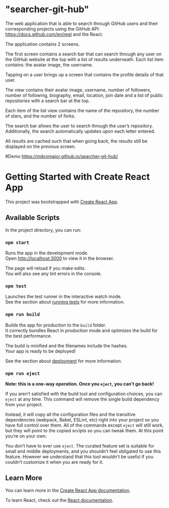 # "searcher-git-hub"

The web application that is able to search through
GitHub users and their corresponding projects using
the GitHub API: https://docs.github.com/en/rest and the React.

The application contains 2 screens.

The first screen contains a search bar that can
search through any user on the GitHub website at the top
with a list of results underneath.
Each list item contains: the avatar image, the username.

Tapping on a user brings up a screen
that contains the profile details of that user.

The view contains their avatar image, username, number of followers,
number of following, biography, email, location, join date
and a list of public repositories with a search bar at the top.

Each item of the list view contains the name of the repository,
the number of stars, and the number of forks.

The search bar allows the user to search through the user’s repository.
Additionally, the search automatically updates upon each letter entered.

All results are cached such that when going back,
the results still be displayed on the previous screen.

#Demo https://mikromajor.github.io/searcher-git-hub/

# Getting Started with Create React App

This project was bootstrapped with [Create React App](https://github.com/facebook/create-react-app).

## Available Scripts

In the project directory, you can run:

### `npm start`

Runs the app in the development mode.\
Open [http://localhost:3000](http://localhost:3000) to view it in the browser.

The page will reload if you make edits.\
You will also see any lint errors in the console.

### `npm test`

Launches the test runner in the interactive watch mode.\
See the section about [running tests](https://facebook.github.io/create-react-app/docs/running-tests) for more information.

### `npm run build`

Builds the app for production to the `build` folder.\
It correctly bundles React in production mode and optimizes the build for the best performance.

The build is minified and the filenames include the hashes.\
Your app is ready to be deployed!

See the section about [deployment](https://facebook.github.io/create-react-app/docs/deployment) for more information.

### `npm run eject`

**Note: this is a one-way operation. Once you `eject`, you can’t go back!**

If you aren’t satisfied with the build tool and configuration choices, you can `eject` at any time. This command will remove the single build dependency from your project.

Instead, it will copy all the configuration files and the transitive dependencies (webpack, Babel, ESLint, etc) right into your project so you have full control over them. All of the commands except `eject` will still work, but they will point to the copied scripts so you can tweak them. At this point you’re on your own.

You don’t have to ever use `eject`. The curated feature set is suitable for small and middle deployments, and you shouldn’t feel obligated to use this feature. However we understand that this tool wouldn’t be useful if you couldn’t customize it when you are ready for it.

## Learn More

You can learn more in the [Create React App documentation](https://facebook.github.io/create-react-app/docs/getting-started).

To learn React, check out the [React documentation](https://reactjs.org/).
